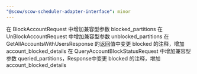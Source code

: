 ```yaml
---
"@scow/scow-scheduler-adapter-interface": minor
---
```


在 BlockAccountRequest 中增加兼容型参数 blocked_partitions
在 UnBlockAccountRequest 中增加兼容型参数 unblocked_partitions
在 GetAllAccountsWithUsersResponse 的返回值中变更 blocked 的注释，增加 account_blocked_details
在 QueryAccountBlockStatusRequest 中增加兼容型参数 queried_partitions，Response中变更 blocked 的注释，增加 account_blocked_details